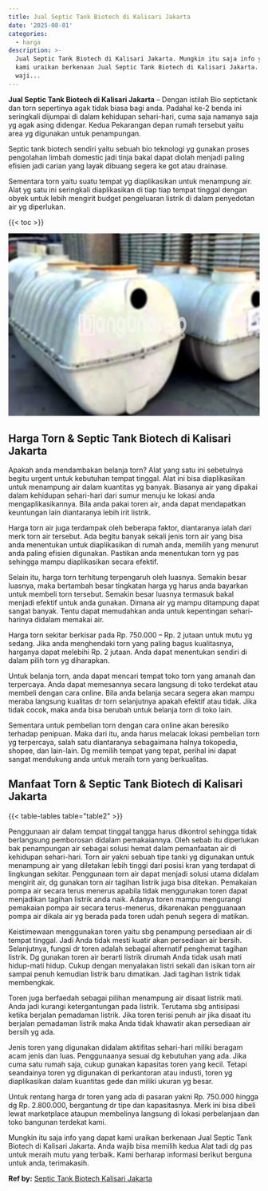 ```yaml
---
title: Jual Septic Tank Biotech di Kalisari Jakarta
date: '2025-08-01'
categories:
  - harga
description: >-
  Jual Septic Tank Biotech di Kalisari Jakarta. Mungkin itu saja info yang dapat
  kami uraikan berkenaan Jual Septic Tank Biotech di Kalisari Jakarta. Anda
  waji...
---
```


**Jual Septic Tank Biotech di Kalisari Jakarta** – Dengan istilah Bio septictank dan torn sepertinya agak tidak biasa bagi anda. Padahal ke-2 benda ini seringkali dijumpai di dalam kehidupan sehari-hari, cuma saja namanya saja yg agak asing didengar. Kedua Pekarangan depan rumah tersebut yaitu area yg digunakan untuk penampungan.

Septic tank biotech sendiri yaitu sebuah bio teknologi yg gunakan proses pengolahan limbah domestic jadi tinja bakal dapat diolah menjadi paling efisien jadi carian yang layak dibuang segera ke got atau drainase.

Sementara torn yaitu suatu tempat yg diaplikasikan untuk menampung air. Alat yg satu ini seringkali diaplikasikan di tiap tiap tempat tinggal dengan obyek untuk lebih mengirit budget pengeluaran listrik di dalam penyedotan air yg diperlukan.

{{< toc >}}

![Jual Septic Tank Biotech di Kalisari Jakarta](/images/jual-bio-septictank-32.png)

## Harga Torn & Septic Tank Biotech di Kalisari Jakarta

Apakah anda mendambakan belanja torn? Alat yang satu ini sebetulnya begitu urgent untuk kebutuhan tempat tinggal. Alat ini bisa diaplikasikan untuk menampung air dalam kuantitas yg banyak. Biasanya air yang dipakai dalam kehidupan sehari-hari dari sumur menuju ke lokasi anda mengaplikasikannya. Bila anda pakai toren air, anda dapat mendapatkan keuntungan lain diantaranya lebih irit listrik.

Harga torn air juga terdampak oleh beberapa faktor, diantaranya ialah dari merk torn air tersebut. Ada begitu banyak sekali jenis torn air yang bisa anda menentukan untuk diaplikasikan di rumah anda, memilih yang menurut anda paling efisien digunakan. Pastikan anda menentukan torn yg pas sehingga mampu diaplikasikan secara efektif.

Selain itu, harga torn terhitung terpengaruh oleh luasnya. Semakin besar luasnya, maka bertambah besar tingkatan harga yg harus anda bayarkan untuk membeli torn tersebut. Semakin besar luasnya termasuk bakal menjadi efektif untuk anda gunakan. Dimana air yg mampu ditampung dapat sangat banyak. Tentu dapat memudahkan anda untuk kepentingan sehari-harinya didalam memakai air.

Harga torn sekitar berkisar pada Rp. 750.000 – Rp. 2 jutaan untuk mutu yg sedang. Jika anda menghendaki torn yang paling bagus kualitasnya, harganya dapat melebihi Rp. 2 jutaan. Anda dapat menentukan sendiri di dalam pilih torn yg diharapkan.

Untuk belanja torn, anda dapat mencari tempat toko torn yang amanah dan terpercaya. Anda dapat memesannya secara langsung di toko terdekat atau membeli dengan cara online. Bila anda belanja secara segera akan mampu meraba langsung kualitas dr torn selanjutnya apakah efektif atau tidak. Jika tidak cocok, maka anda bisa berubah untuk belanja torn di toko lain.

Sementara untuk pembelian torn dengan cara online akan beresiko terhadap penipuan. Maka dari itu, anda harus melacak lokasi pembelian torn yg terpercaya, salah satu diantaranya sebagaimana halnya tokopedia, shopee, dan lain-lain. Dg memilih tempat yang tepat, perihal ini dapat sangat mendukung anda untuk meraih torn yang berkualitas.

## Manfaat Torn & Septic Tank Biotech di Kalisari Jakarta

{{< table-tables table="table2" >}}

Penggunaan air dalam tempat tinggal tangga harus dikontrol sehingga tidak berlangsung pemborosan didalam pemakaiannya. Oleh sebab itu diperlukan bak penampungan air sebagai solusi hemat dalam pemanfaatan air di kehidupan sehari-hari. Torn air yakni sebuah tipe tanki yg digunakan untuk menampung air yang diletakan lebih tinggi dari posisi kran yang terdapat di lingkungan sekitar. Penggunaan torn air dapat menjadi solusi utama didalam mengirit air, dg gunakan torn air tagihan listrik juga bisa ditekan. Pemakaian pompa air secara terus menerus apabila tidak menggunakan toren dapat menjadikan tagihan listrik anda naik. Adanya toren mampu mengurangi pemakaian pompa air secara terus-menerus, dikarenakan pengguanaan pompa air dikala air yg berada pada toren udah penuh segera di matikan.

Keistimewaan menggunakan toren yaitu sbg penampung persediaan air di tempat tinggal. Jadi Anda tidak mesti kuatir akan persediaan air bersih. Selanjutnya, fungsi dr toren adalah sebagai alternatif penghemat tagihan listrik. Dg gunakan toren air berarti listrik dirumah Anda tidak usah mati hidup-mati hidup. Cukup dengan menyalakan listri sekali dan isikan torn air sampai penuh kemudian listrik baru dimatikan. Jadi tagihan listrik tidak membengkak.

Toren juga berfaedah sebagai pilihan menampung air disaat listrik mati. Anda jadi kurangi ketergantungan pada listrik. Terutama sbg antisipasi ketika berjalan pemadaman listrik. Jika toren terisi penuh air jika disaat itu berjalan pemadaman listrik maka Anda tidak khawatir akan persediaan air bersih yg ada.

Jenis toren yang digunakan didalam aktifitas sehari-hari miliki beragam acam jenis dan luas. Penggunaanya sesuai dg kebutuhan yang ada. Jika cuma satu rumah saja, cukup gunakan kapasitas toren yang kecil. Tetapi seandainya toren yg digunakan di perkantoran atau industi, toren yg diaplikasikan dalam kuantitas gede dan miliki ukuran yg besar.

Untuk rentang harga dr toren yang ada di pasaran yakni Rp. 750.000 hingga dg Rp. 2.800.000, bergantung dr tipe dan kapasitasnya. Merk ini bisa dibeli lewat marketplace ataupun membelinya langsung di lokasi perbelanjaan dan toko bangunan terdekat kami.

Mungkin itu saja info yang dapat kami uraikan berkenaan Jual Septic Tank Biotech di Kalisari Jakarta. Anda wajib bisa memilih kedua Alat tadi dg pas untuk meraih mutu yang terbaik. Kami berharap informasi berikut berguna untuk anda, terimakasih.

**Ref by:** [Septic Tank Biotech Kalisari Jakarta](https://id.wikipedia.org/wiki/Septic)
